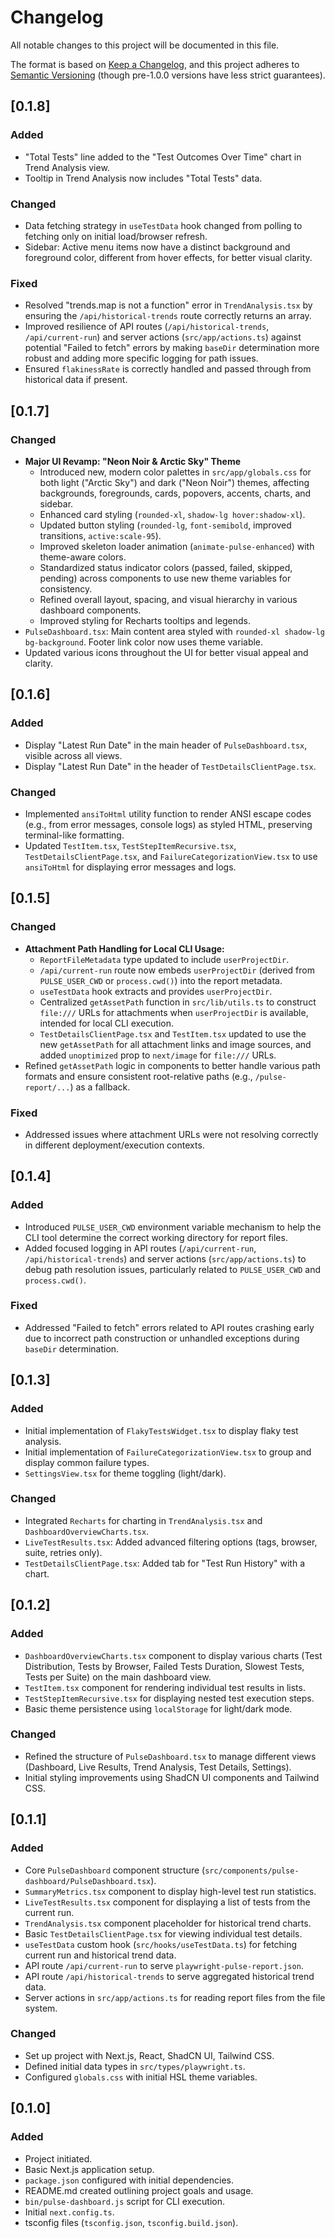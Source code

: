 # Changelog

All notable changes to this project will be documented in this file.

The format is based on [Keep a Changelog](https://keepachangelog.com/en/1.0.0/),
and this project adheres to [Semantic Versioning](https://semver.org/spec/v2.0.0.html) (though pre-1.0.0 versions have less strict guarantees).

## [0.1.8]

### Added
- "Total Tests" line added to the "Test Outcomes Over Time" chart in Trend Analysis view.
- Tooltip in Trend Analysis now includes "Total Tests" data.

### Changed
- Data fetching strategy in `useTestData` hook changed from polling to fetching only on initial load/browser refresh.
- Sidebar: Active menu items now have a distinct background and foreground color, different from hover effects, for better visual clarity.

### Fixed
- Resolved "trends.map is not a function" error in `TrendAnalysis.tsx` by ensuring the `/api/historical-trends` route correctly returns an array.
- Improved resilience of API routes (`/api/historical-trends`, `/api/current-run`) and server actions (`src/app/actions.ts`) against potential "Failed to fetch" errors by making `baseDir` determination more robust and adding more specific logging for path issues.
- Ensured `flakinessRate` is correctly handled and passed through from historical data if present.

## [0.1.7] 

### Changed
- **Major UI Revamp: "Neon Noir & Arctic Sky" Theme**
    - Introduced new, modern color palettes in `src/app/globals.css` for both light ("Arctic Sky") and dark ("Neon Noir") themes, affecting backgrounds, foregrounds, cards, popovers, accents, charts, and sidebar.
    - Enhanced card styling (`rounded-xl`, `shadow-lg hover:shadow-xl`).
    - Updated button styling (`rounded-lg`, `font-semibold`, improved transitions, `active:scale-95`).
    - Improved skeleton loader animation (`animate-pulse-enhanced`) with theme-aware colors.
    - Standardized status indicator colors (passed, failed, skipped, pending) across components to use new theme variables for consistency.
    - Refined overall layout, spacing, and visual hierarchy in various dashboard components.
    - Improved styling for Recharts tooltips and legends.
- `PulseDashboard.tsx`: Main content area styled with `rounded-xl shadow-lg bg-background`. Footer link color now uses theme variable.
- Updated various icons throughout the UI for better visual appeal and clarity.

## [0.1.6] 

### Added
- Display "Latest Run Date" in the main header of `PulseDashboard.tsx`, visible across all views.
- Display "Latest Run Date" in the header of `TestDetailsClientPage.tsx`.

### Changed
- Implemented `ansiToHtml` utility function to render ANSI escape codes (e.g., from error messages, console logs) as styled HTML, preserving terminal-like formatting.
- Updated `TestItem.tsx`, `TestStepItemRecursive.tsx`, `TestDetailsClientPage.tsx`, and `FailureCategorizationView.tsx` to use `ansiToHtml` for displaying error messages and logs.

## [0.1.5]

### Changed
- **Attachment Path Handling for Local CLI Usage:**
    - `ReportFileMetadata` type updated to include `userProjectDir`.
    - `/api/current-run` route now embeds `userProjectDir` (derived from `PULSE_USER_CWD` or `process.cwd()`) into the report metadata.
    - `useTestData` hook extracts and provides `userProjectDir`.
    - Centralized `getAssetPath` function in `src/lib/utils.ts` to construct `file:///` URLs for attachments when `userProjectDir` is available, intended for local CLI execution.
    - `TestDetailsClientPage.tsx` and `TestItem.tsx` updated to use the new `getAssetPath` for all attachment links and image sources, and added `unoptimized` prop to `next/image` for `file:///` URLs.
- Refined `getAssetPath` logic in components to better handle various path formats and ensure consistent root-relative paths (e.g., `/pulse-report/...`) as a fallback.

### Fixed
- Addressed issues where attachment URLs were not resolving correctly in different deployment/execution contexts.

## [0.1.4]

### Added
- Introduced `PULSE_USER_CWD` environment variable mechanism to help the CLI tool determine the correct working directory for report files.
- Added focused logging in API routes (`/api/current-run`, `/api/historical-trends`) and server actions (`src/app/actions.ts`) to debug path resolution issues, particularly related to `PULSE_USER_CWD` and `process.cwd()`.

### Fixed
- Addressed "Failed to fetch" errors related to API routes crashing early due to incorrect path construction or unhandled exceptions during `baseDir` determination.

## [0.1.3]

### Added
- Initial implementation of `FlakyTestsWidget.tsx` to display flaky test analysis.
- Initial implementation of `FailureCategorizationView.tsx` to group and display common failure types.
- `SettingsView.tsx` for theme toggling (light/dark).

### Changed
- Integrated `Recharts` for charting in `TrendAnalysis.tsx` and `DashboardOverviewCharts.tsx`.
- `LiveTestResults.tsx`: Added advanced filtering options (tags, browser, suite, retries only).
- `TestDetailsClientPage.tsx`: Added tab for "Test Run History" with a chart.

## [0.1.2]

### Added
- `DashboardOverviewCharts.tsx` component to display various charts (Test Distribution, Tests by Browser, Failed Tests Duration, Slowest Tests, Tests per Suite) on the main dashboard view.
- `TestItem.tsx` component for rendering individual test results in lists.
- `TestStepItemRecursive.tsx` for displaying nested test execution steps.
- Basic theme persistence using `localStorage` for light/dark mode.

### Changed
- Refined the structure of `PulseDashboard.tsx` to manage different views (Dashboard, Live Results, Trend Analysis, Test Details, Settings).
- Initial styling improvements using ShadCN UI components and Tailwind CSS.

## [0.1.1]

### Added
- Core `PulseDashboard` component structure (`src/components/pulse-dashboard/PulseDashboard.tsx`).
- `SummaryMetrics.tsx` component to display high-level test run statistics.
- `LiveTestResults.tsx` component for displaying a list of tests from the current run.
- `TrendAnalysis.tsx` component placeholder for historical trend charts.
- Basic `TestDetailsClientPage.tsx` for viewing individual test details.
- `useTestData` custom hook (`src/hooks/useTestData.ts`) for fetching current run and historical trend data.
- API route `/api/current-run` to serve `playwright-pulse-report.json`.
- API route `/api/historical-trends` to serve aggregated historical trend data.
- Server actions in `src/app/actions.ts` for reading report files from the file system.

### Changed
- Set up project with Next.js, React, ShadCN UI, Tailwind CSS.
- Defined initial data types in `src/types/playwright.ts`.
- Configured `globals.css` with initial HSL theme variables.

## [0.1.0]

### Added
- Project initiated.
- Basic Next.js application setup.
- `package.json` configured with initial dependencies.
- README.md created outlining project goals and usage.
- `bin/pulse-dashboard.js` script for CLI execution.
- Initial `next.config.ts`.
- tsconfig files (`tsconfig.json`, `tsconfig.build.json`).
